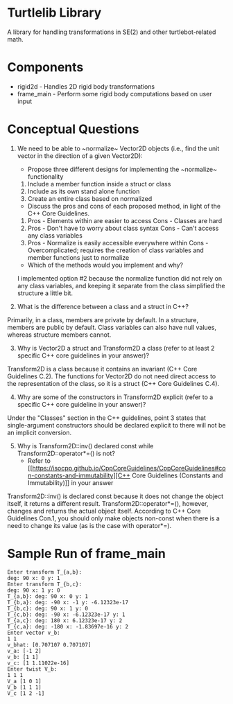 # Turtlelib Library
A library for handling transformations in SE(2) and other turtlebot-related math.

# Components
- rigid2d - Handles 2D rigid body transformations
- frame_main - Perform some rigid body computations based on user input

# Conceptual Questions
1. We need to be able to ~normalize~ Vector2D objects (i.e., find the unit vector in the direction of a given Vector2D):
   - Propose three different designs for implementing the ~normalize~ functionality

   1. Include a member function inside a struct or class
   2. Include as its own stand alone function
   3. Create an entire class based on normalized

   - Discuss the pros and cons of each proposed method, in light of the C++ Core Guidelines.

   1. Pros - Elements within are easier to access
      Cons - Classes are hard
   2. Pros - Don't have to worry about class syntax
      Cons - Can't access any class variables
   3. Pros - Normalize is easily accessible everywhere within
      Cons - Overcomplicated; requires the creation of class variables and member functions just to normalize

   - Which of the methods would you implement and why?

   I implemented option #2 because the normalize function did not rely on any class variables, and keeping it separate
   from the class simplified the structure a little bit.

2. What is the difference between a class and a struct in C++?

Primarily, in a class, members are private by default. In a structure, members are public by default. Class variables can also have null values, whereas structure members cannot.

3. Why is Vector2D a struct and Transform2D a class (refer to at least 2 specific C++ core guidelines in your answer)?

Transform2D is a class because it contains an invariant (C++ Core Guidelines C.2). The functions for Vector2D do not need direct access to the representation of the class, so it is a struct (C++ Core Guidelines C.4).

4. Why are some of the constructors in Transform2D explicit (refer to a specific C++ core guideline in your answer)?

Under the "Classes" section in the C++ guidelines, point 3 states that single-argument constructors should be declared explicit to there will not be an implicit conversion.

5. Why is Transform2D::inv() declared const while Transform2D::operator*=() is not?
   - Refer to [[https://isocpp.github.io/CppCoreGuidelines/CppCoreGuidelines#con-constants-and-immutability][C++ Core Guidelines (Constants and Immutability)]] in your answer

Transform2D::inv() is declared const because it does not change the object itself, it returns a different result. Transform2D::operator*=(), however, changes and returns the actual object itself. According to C++ Core Guidelines Con.1, you should only make objects non-const when there is a need to change its value (as is the case with operator*=).

# Sample Run of frame_main
```
Enter transform T_{a,b}: 
deg: 90 x: 0 y: 1
Enter transform T_{b,c}: 
deg: 90 x: 1 y: 0
T_{a,b}: deg: 90 x: 0 y: 1
T_{b,a}: deg: -90 x: -1 y: -6.12323e-17
T_{b,c}: deg: 90 x: 1 y: 0
T_{c,b}: deg: -90 x: -6.12323e-17 y: 1
T_{a,c}: deg: 180 x: 6.12323e-17 y: 2
T_{c,a}: deg: -180 x: -1.83697e-16 y: 2
Enter vector v_b: 
1 1
v_bhat: [0.707107 0.707107]
v_a: [-1 2]
v_b: [1 1]
v_c: [1 1.11022e-16]
Enter twist V_b: 
1 1 1
V_a [1 0 1]
V_b [1 1 1]
V_c [1 2 -1]
```